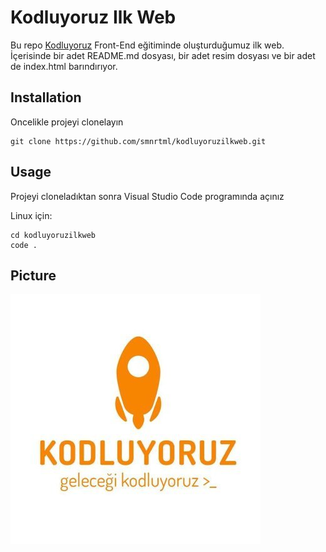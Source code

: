 # Kodluyoruz Ilk Web

Bu repo [Kodluyoruz](https://kodluyoruz.org/) Front-End eğitiminde oluşturduğumuz ilk web. 
İçerisinde bir adet README.md dosyası, bir adet resim dosyası ve bir adet de index.html barındırıyor.

## Installation

Oncelikle projeyi clonelayın

```
git clone https://github.com/smnrtml/kodluyoruzilkweb.git
```

## Usage

Projeyi cloneladıktan sonra Visual Studio Code programında açınız

Linux için:

```
cd kodluyoruzilkweb
code .
```


## Picture

![Kodluyoruz Logo](https://raw.githubusercontent.com/Kodluyoruz/taskforce/git/git/markdown-nedir-nasil-kullaniriz-/figures/kodluyoruz_logo.jpg)
